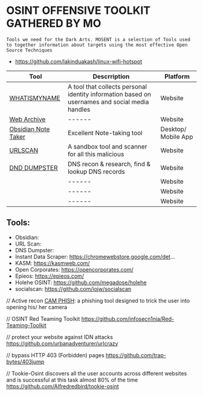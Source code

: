 # OSINT OFFENSIVE TOOLKIT GATHERED BY MO
`Tools we need for the Dark Arts. MOSENT is a selection of Tools used to together information about targets using the most effective Open Source Techniques`
- https://github.com/lakinduakash/linux-wifi-hotspot


| Tool                                                | Descrription | Platform |
| --------------------------------------------------- | ----------   | -------   |
| [WHATISMYNAME](https://whatsmyname.app/)            | A tool that collects personal identity information based on usernames and social media handles         |    Website    |
| [Web Archive](https://web.archive.org/)            |  ------ |  Website      |
| [Obsidian Note Taker](https://obsidian.md/)            |  Excellent Note-taking tool |  Desktop/ Mobile App      |
| [URLSCAN](https://urlscan.io)            |  A sandbox tool and scanner for all this malicious |  Website      |
| [DND DUMPSTER](https://dnsdumpster.com)            |  DNS recon & research, find & lookup DNS records |  Website      |
| []()            |  ------ |  Website      |
| []()            |  ------ |  Website      |
| []()            |  ------ |  Website      |


## Tools:

- Obsidian:  
- URL Scan:  
- DNS Dumpster:  
- Instant Data Scraper:  https://chromewebstore.google.com/det...
- KASM:  https://kasmweb.com/
- Open Corporates:  https://opencorporates.com/
- Epieos:  https://epieos.com/
- Holehe OSINT: https://github.com/megadose/holehe
- socialscan: https://github.com/iojw/socialscan

// Active recon
[CAM PHISH](https://github.com/techchipnet/CamPhish?tab=readme-ov-file): a phishing tool designed to trick the user into opening his/ her camera

// OSINT Red Teaming Toolkit 
https://github.com/infosecn1nja/Red-Teaming-Toolkit

// protect your website against IDN attacks
https://github.com/urbanadventurer/urlcrazy

// bypass HTTP 403 (Forbidden) pages
https://github.com/trap-bytes/403jump

// Tookie-Osint discovers all the user accounts across different websites and is successful at this task almost 80% of the time
https://github.com/Alfredredbird/tookie-osint
